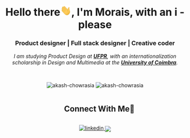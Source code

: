 <!--<div align="center">
  <img src="https://i.imgur.com/BMClDAM.png" width="237px" height="150px"/>
</div>
 <hr/> -->
<h1 align="center">Hello there<img src="https://raw.githubusercontent.com/ABSphreak/ABSphreak/master/gifs/Hi.gif" width="30px">, I'm Morais, with an i - please</h1>
<h3 align="center"> Product designer | Full stack designer | Creative coder</h3>
<p align="center">
  <em>
    I am studying Product Design at <a href="https://ufpr.br/"><b>UFPR</b></a>, with an internationalization scholarship in Design and Multimedia at the <a href="https://www.uc.pt/"><b>University of Coimbra</b></a>.
  </em> 
  <br>
</p>
<br/>
<p align="center">
  <img src="https://github-readme-stats.vercel.app/api?username=phrm000&show_icons=true&locale=en&theme=gotham" alt="akash-chowrasia" width="410" />
  <img src="https://github-readme-stats.vercel.app/api/top-langs?username=phrm000&show_icons=true&locale=en&layout=compact&theme=gotham" alt="akash-chowrasia" />
</p>

<div id="user-content-toc">
  <ul align="center">
    <summary><h2 style="display: inline-block">Connect With Me🤝</h2></summary>
  </ul>
</div>

<div align="center">
  <a href="http://linkedin.com/moraiswi" target="_blank">
  <img src=https://img.shields.io/badge/linkedin-%2300acee.svg?color=405DE6&style=for-the-badge&logo=linkedin&logoColor=white alt=linkedin style="margin-bottom: 5px;" />
  </a>
  <a target="_blank" href="mailto:phrm000@gmail.com">
    <img src="https://img.shields.io/badge/-Gmail-D14836?style=for-the-badge&logo=Gmail&logoColor=white" style="margin: 0 0 -5px 0"/>
  </a>
</div>
